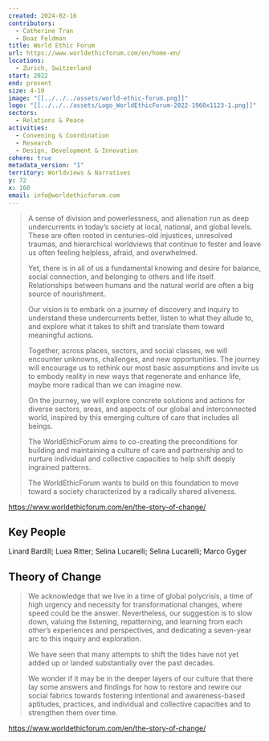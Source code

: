 ```yaml
---
created: 2024-02-16
contributors:
  - Catherine Tran
  - Boaz Feldman
title: World Ethic Forum
url: https://www.worldethicforum.com/en/home-en/
locations:
  - Zurich, Switzerland
start: 2022
end: present
size: 4-10
image: "[[../../../assets/world-ethic-forum.png]]"
logo: "[[../../../assets/Logo_WorldEthicForum-2022-1960x1123-1.png]]"
sectors:
  - Relations & Peace
activities:
  - Convening & Coordination
  - Research
  - Design, Development & Innovation
cohere: true
metadata_version: "1"
territory: Worldviews & Narratives
y: 72
x: 160
email: info@worldethicforum.com
---
```

>A sense of division and powerlessness, and alienation run as deep undercurrents in today’s society at local, national, and global levels. These are often rooted in centuries-old injustices, unresolved traumas, and hierarchical worldviews that continue to fester and leave us often feeling helpless, afraid, and overwhelmed.
>
>Yet, there is in all of us a fundamental knowing and desire for balance, social connection, and belonging to others and life itself. Relationships between humans and the natural world are often a big source of nourishment.
>
>Our vision is to embark on a journey of discovery and inquiry to understand these undercurrents better, listen to what they allude to, and explore what it takes to shift and translate them toward meaningful actions.
>
>Together, across places, sectors, and social classes, we will encounter unknowns, challenges, and new opportunities. The journey will encourage us to rethink our most basic assumptions and invite us to embody reality in new ways that regenerate and enhance life, maybe more radical than we can imagine now.
>
>On the journey, we will explore concrete solutions and actions for diverse sectors, areas, and aspects of our global and interconnected world, inspired by this emerging culture of care that includes all beings.
>
>The WorldEthicForum aims to co-creating the preconditions for building and maintaining a culture of care and partnership and to nurture individual and collective capacities to help shift deeply ingrained patterns.
>
>The WorldEthicForum wants to build on this foundation to move toward a society characterized by a radically shared aliveness.

https://www.worldethicforum.com/en/the-story-of-change/

## Key People

Linard Bardill; Luea Ritter; Selina Lucarelli; Selina Lucarelli; Marco Gyger

## Theory of Change

>We acknowledge that we live in a time of global polycrisis, a time of high urgency and necessity for transformational changes, where speed could be the answer. Nevertheless, our suggestion is to slow down, valuing the listening, repatterning, and learning from each other’s experiences and perspectives, and dedicating a seven-year arc to this inquiry and exploration.
>
>We have seen that many attempts to shift the tides have not yet added up or landed substantially over the past decades.
>
>We wonder if it may be in the deeper layers of our culture that there lay some answers and findings for how to restore and rewire our social fabrics towards fostering intentional and awareness-based aptitudes, practices, and individual and collective capacities and to strengthen them over time.

https://www.worldethicforum.com/en/the-story-of-change/











